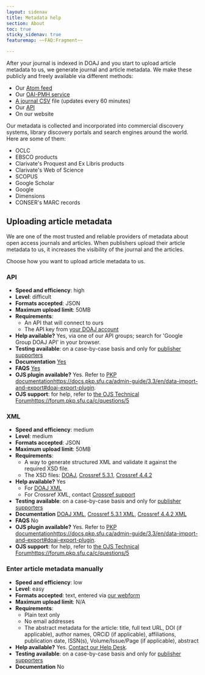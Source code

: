 ```yaml
---
layout: sidenav
title: Metadata help
section: About
toc: true
sticky_sidenav: true
featuremap: ~~FAQ:Fragment~~

---
```


After your journal is indexed in DOAJ and you start to upload article metadata to us, we generate journal and article metadata. We make these publicly and freely available via different methods:

- Our [Atom feed](https://staticdoaj.cottagelabs.com/feed)
- Our [OAI-PMH service](https://staticdoaj.cottagelabs.com/docs/oai-pmh/)
- [A journal CSV](https://staticdoaj.cottagelabs.com/csv) file (updates every 60 minutes)
- Our [API](https://staticdoaj.cottagelabs.com/docs/api/)
- On our website

Our metadata is collected and incorporated into commercial discovery systems, library discovery portals and search engines around the world. Here are some of them:
- OCLC
- EBSCO products
- Clarivate's Proquest and Ex Libris products
- Clarivate's Web of Science
- SCOPUS
- Google Scholar
- Google
- Dimensions
- CONSER's MARC records

## Uploading article metadata

We are one of the most trusted and reliable providers of metadata about open access journals and articles. When publishers upload their article metadata to us, it increases the visibility of the journal and the articles.

Choose how you want to upload article metadata to us.

### API

- **Speed and efficiency**: high
- **Level**: difficult
- **Formats accepted**: JSON
- **Maximum upload limit**: 50MB
- **Requirements**:
  - An API that will connect to ours
  - The API key from [your DOAJ account](/account/login)
- **Help available?** Yes, via one of our API groups; search for 'Google Group DOAJ API' in your browser.
- **Testing available**: on a case-by-case basis and only for [publisher supporters](/support/publisher-supporters/)
- **Documentation** [Yes](/docs/api/)
- **FAQS** [Yes](/api/v3/docs#api-faq)
- **OJS plugin available?** Yes. Refer to [PKP documentation](https://docs.pkp.sfu.ca/admin-guide/3.3/en/data-import-and-export#doaj-export-plugin)https://docs.pkp.sfu.ca/admin-guide/3.3/en/data-import-and-export#doaj-export-plugin.
- **OJS support**: for help, refer to [the OJS Technical Forum](https://forum.pkp.sfu.ca/c/questions/5)https://forum.pkp.sfu.ca/c/questions/5

### XML

- **Speed and efficiency**: medium
- **Level**: medium
- **Formats accepted**: JSON
- **Maximum upload limit**: 50MB
- **Requirements**:
  - A way to generate structured XML and validate it against the required XSD file.
  - The XSD files: [DOAJ](/static/doaj/doajArticles.xsd), [Crossref 5.3.1](/static/crossref/crossref5.3.1.xsd), [Crossref 4.4.2](/static/crossref/crossref4.4.2.xsd)
- **Help available?** Yes
  - For [DOAJ XML](/docs/xml/)
  - For Crossref XML, contact [Crossref support](mailto:support@crossref.org)
- **Testing available**: on a case-by-case basis and only for [publisher supporters](/support/publisher-supporters/)
- **Documentation** [DOAJ XML](/docs/xml/), [Crossref 5.3.1 XML](https://www.crossref.org/documentation/schema-library/metadata-deposit-schema-5-3-1/), [Crossref 4.4.2 XML](https://www.crossref.org/documentation/schema-library/resource-only-deposit-schema-4-4-2/)
- **FAQS** No
- **OJS plugin available?** Yes. Refer to [PKP documentation](https://docs.pkp.sfu.ca/admin-guide/3.3/en/data-import-and-export#doaj-export-plugin)https://docs.pkp.sfu.ca/admin-guide/3.3/en/data-import-and-export#doaj-export-plugin.
- **OJS support**: for help, refer to [the OJS Technical Forum](https://forum.pkp.sfu.ca/c/questions/5)https://forum.pkp.sfu.ca/c/questions/5

### Enter article metadata manually

- **Speed and efficiency**: low
- **Level**: easy
- **Formats accepted**: text, entered via [our webform](/publisher/metadata)
- **Maximum upload limit**: N/A
- **Requirements**:
  - Plain text only
  - No email addresses
  - The abstract metadata for the article: title, full text URL, DOI (if applicable), author names, ORCiD (if applicable), affiliations, publication date, ISSN(s), Volume/Issue/Page (if applicable), abstract 
- **Help available?** Yes. [Contact our Help Desk](mailto:helpdesk@doaj.org).
- **Testing available**: on a case-by-case basis and only for [publisher supporters](/support/publisher-supporters/)
- **Documentation** No

